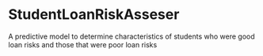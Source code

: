 # StudentLoanRiskAsseser
A predictive model to determine characteristics of students who were good loan risks and those that were poor loan risks
